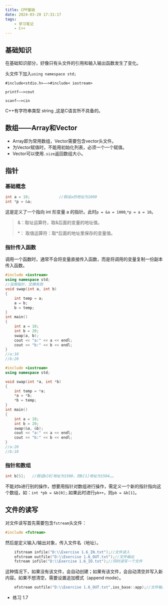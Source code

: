 ```yaml
---
title: CPP基础
date: 2024-03-20 17:31:17
tags:
    - 学习笔记
    - C++
---
```

## 基础知识
在基础知识部分，好像只有头文件的引用和输入输出函数发生了变化。

头文件下加入`using namespace std;`

`#include<stdio.h>——>#include< iostream>`

`printf——>cout`

`scanf——>cin`

C++有字符串类型 string ,这是C语言所不具备的。

## 数组——Array和Vector
- Array即为常用数组，Vector需要包含vector头文件。
- 为Vector赋值时，不能用初始化列表，必须一个一个赋值。
- Vector可以使用`.size`返回数组大小。

## 指针
### 基础概念
```CPP
int a = 10;             //假设a的地址为1000
int *p = &a;
```

这是定义了一个指向 int 形变量 a 的指针。此时`p = &a = 1000`,`*p = a = 10`。
> &：取址运算符，取&后面的变量的地址值。
> 
> *： 取值运算符：取\*后面的地址里保存的变量值。

### 指针传入函数
调用一个函数时，通常不会将变量直接传入函数，而是将调用的变量复制一份副本传入函数。

```cpp
#include <iostream>
using namespace std;
//没用指针，交换失败
void swap(int a, int b)
{
    int temp = a;
    a = b;
    b = temp;
}
int main()
{
    int a = 10;
    int b = 20;
    swap(a, b);
    cout << "a:" << a << endl;
    cout << "b:" << b << endl;
}
//a:10
//b:20
```

```cpp
#include <iostream>
using namespace std;

void swap(int *a, int *b)
{
    int temp = *a;
    *a = *b;
    *b = temp;
}
int main()
{
    int a = 10;
    int b = 20;
    swap(&a, &b);
    cout << "a:" << a << endl;
    cout << "b:" << b << endl;
}
//a:20
//b:10
```

### 指针和数组
```cpp
int b[5];   //假设b[0]地址为1500，则b[1]地址为1504……
```
不能对b进行别的操作，想要用指针对数组进行操作，需定义一个新的指针指向这个数组，如：`int *pb = &b[0];`.如果此时进行`pb++`，则`pb = &b[1]`。

## 文件的读写
对文件读写首先需要包含`fstream`头文件：
```CPP
#include <fstream>
```
然后是定义输入/输出对象，传入文件名（地址）。
```CPP
	ifstream infile("D:\\Exercise 1.6_IN.txt");//文件读入
	ofstream outfile("D:\\Exercise 1.6_OUT.txt");//文件输出
    fstream iofile("D:\\Exercise 1.6_IO.txt");//同时读写一个文件
```
这种情况下，如果没有该文件，会自动创建；如果有该文件，会自动清空并写入新内容。如果不想清空，需要设置追加模式（append mode）。
```CPP
	ofstream outfile("D:\\Exercise 1.6_OUT.txt",ios_base::app);//文件输出,追加模式
```
- 练习 1.7